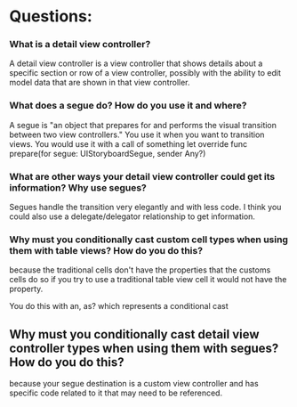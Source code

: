 # Questions:

### What is a detail view controller?
A detail view controller is a view controller that shows details about a specific section or row of a view controller, possibly with the ability to edit model data that are shown in that view controller.

### What does a segue do? How do you use it and where?
A segue is "an object that prepares for and performs the visual transition between two view controllers." You use it when you want to transition views. You would use it with a call of something let override func prepare(for segue: UIStoryboardSegue, sender Any?)

### What are other ways your detail view controller could get its information? Why use segues?
Segues handle the transition very elegantly and with less code. I think you could also use a delegate/delegator relationship to get information.

### Why must you conditionally cast custom cell types when using them with table views? How do you do this?
because the traditional cells don't have the properties that the customs cells do so if you try to use a traditional table view cell it would not have the property.

You do this with an, as?  which represents a conditional cast

## Why must you conditionally cast detail view controller types when using them with segues? How do you do this?
because your segue destination is a custom view controller and has specific code related to it that may need to be referenced.
